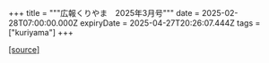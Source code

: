 +++
title = """広報くりやま　2025年3月号"""
date = 2025-02-28T07:00:00.000Z
expiryDate = 2025-04-27T20:26:07.444Z
tags = ["kuriyama"]
+++


[[source]](https://www.town.kuriyama.hokkaido.jp/site/koho/30437.html)
